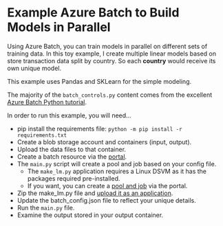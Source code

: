 # Example Azure Batch to Build Models in Parallel

Using Azure Batch, you can train models in parallel on different sets of training data.  In this toy example, I create multiple linear models based on store transaction data split by country.  So each **country** would receive its own unique model.

This example uses Pandas and SKLearn for the simple modeling.

The majority of the `batch_controls.py` content comes from the excellent [Azure Batch Python tutorial](https://docs.microsoft.com/en-us/azure/batch/quick-run-python).

In order to run this example, you will need...
* pip install the requirements file: `python -m pip install -r requirements.txt`
* Create a blob storage account and containers (input, output).
* Upload the data files to that container.
* Create a batch resource via the [portal](https://docs.microsoft.com/en-us/azure/batch/quick-create-portal).
* The `main.py` script will create a pool and job based on your config file.
  * The `make_lm.py` application requires a Linux DSVM as it has the packages required pre-installed.
  * If you want, you can create a [pool and job](https://docs.microsoft.com/en-us/azure/batch/quick-create-portal#create-a-pool-of-compute-nodes) via the portal.
* Zip the make_lm.py file and [upload it as an application](https://docs.microsoft.com/en-us/azure/batch/batch-application-packages#upload-and-manage-applications).
* Update the batch_config.json file to reflect your unique details.
* Run the `main.py` file.
* Examine the output stored in your output container.